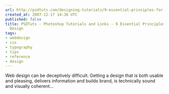 ```yaml
---
url: http://psdtuts.com/designing-tutorials/9-essential-principles-for-good-web-design/
created_at: 2007-12-17 14:36 UTC
published: false
title: PSDTuts - Photoshop Tutorials and Links - 9 Essential Principles for Good Web
  Design
tags:
- webdesign
- css
- typography
- tips
- reference
- design
---
```


Web design can be deceptively difficult. Getting a design that is both usable and pleasing, delivers information and builds brand, is technically sound and visually coherent...
